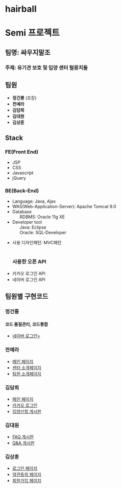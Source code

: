 # hairball
# Semi 프로젝트
## 팀명: 싸우지말조
### 주제: 유기견 보호 및 입양 센터 털뭉치들

  ## 팀원
<ul>
  <li><b>정건룡</b> (조장)</li>
  <li><b>전예라</b></li>
  <li><b>김담희</b></li>
  <li><b>김대원</b></li>
  <li><b>김상훈</b></li>
</ul>

## Stack

### FE(Front End)
<ul>
  <li>JSP</li>
  <li>CSS</li>
  <li>Javascript</li>
  <li>jQuery</li>
</ul>

### BE(Back-End)

<ul>
  <li>Language: Java, Ajax</li>
  <li>WAS(Web-Application-Server): Apache Tomcat 9.0</li>
  <li>Database
    <ul marker>RDBMS: Oracle 11g XE</ul>
  </li>
  <li>Developer tool
    <ul marker>Java: Eclipse</ul>
    <ul marker>Oracle: SQL-Developer</ul>
  </li>
</ul>
<ul>
  <li>사용 디자인패턴: MVC패턴</li><br>
  
  <h3> 사용한 오픈 API</h3>

   <li>카카오 로그인 API</li>
   <li>네이버 로그인 API</li>
</ul>

## 팀원별 구현코드

<h3>정건룡</h3>
<h4>코드 품질관리, 코드통합</h4>
<ul>
  <li><a href="http://localhost:8080/hairball/member/login">네이버 로그인></a></li>
</ul>


<h3>전예라</h3>
<ul>
  <li><a href="[http://localhost:8080/hairball/qnaBoard/questionIntro](http://localhost:8080/hairball/)">메인 페이지</a></li>
  <li><a href="[http://localhost:8080/hairball/qnaBoard/questionIntro](http://localhost:8080/hairball/introduce/introduce1.jsp)">센터 소개페이지</a></li>
  <li><a href="[http://localhost:8080/hairball/qnaBoard/questionList](http://localhost:8080/hairball/introduce/introduce2.jsp)">팀원 소개페이지</a></li>   
</ul>


<h3>김담희</h3>

<ul>
  <li><a href="[http://localhost:8080/hairball/qnaBoard/questionIntro](http://localhost:8080/hairball/)">메인 페이지</a></li>
  <li><a href="https://accounts.kakao.com/login/?continue=https%3A%2F%2Fkauth.kakao.com%2Foauth%2Fauthorize%3Fresponse_type%3Dcode%26redirect_uri%3Dhttp%253A%252F%252Flocalhost%253A8080%252Fhairball%252Foauth%252Fkakao%26through_account%3Dtrue%26client_id%3Da7b86ff96d50db1785b75938758aeb44#login">카카오 로그인</a></li>
  <li><a href="http://localhost:8080/hairball/animal/animalAdoptionList">입양신청 게시판</a></li>   
</ul>


<h3>김대원</h3>

<ul> 
  <li><a href="http://localhost:8080/hairball/qnaBoard/questionIntro">FAQ 게시판</a></li>
  <li><a href="http://localhost:8080/hairball/qnaBoard/questionList">Q&A 게시판</a></li>   
</ul>

<h3>김상훈</h3>

<ul> 
  <li><a href="http://localhost:8080/hairball/member/login">로그인 페이지</a></li>
  <li><a href="[http://localhost:8080/hairball/member/login](http://localhost:8080/hairball/member/terms)">약관동의 페이지</a></li>
  <li><a href="http://localhost:8080/hairball/member/memberEnroll">회원가입 페이지</a></li>   
</ul>

